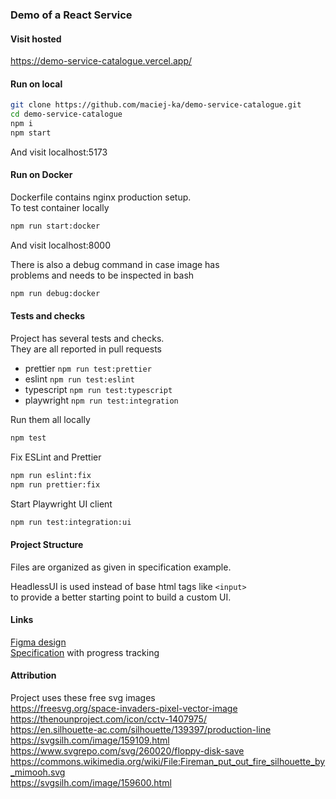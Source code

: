### Demo of a React Service

#### Visit hosted

https://demo-service-catalogue.vercel.app/

#### Run on local

```bash
git clone https://github.com/maciej-ka/demo-service-catalogue.git
cd demo-service-catalogue
npm i
npm start
```

And visit localhost:5173

#### Run on Docker

Dockerfile contains nginx production setup.  
To test container locally

```bash
npm run start:docker
```

And visit localhost:8000

There is also a debug command in case image has  
problems and needs to be inspected in bash

```bash
npm run debug:docker
```

#### Tests and checks

Project has several tests and checks.  
They are all reported in pull requests

- prettier `npm run test:prettier`
- eslint `npm run test:eslint`
- typescript `npm run test:typescript`
- playwright `npm run test:integration`

Run them all locally

```bash
npm test
```

Fix ESLint and Prettier

```bash
npm run eslint:fix
npm run prettier:fix
```

Start Playwright UI client

```bash
npm run test:integration:ui
```

#### Project Structure

Files are organized as given in specification example.

HeadlessUI is used instead of base html tags like `<input>`  
to provide a better starting point to build a custom UI.

#### Links

[Figma design](https://www.figma.com/design/ysHgC60ucc0Cskd1ZCW2Xe/Catalogue-Design?node-id=0-1&t=hMAWTp66pkVszys1-1)  
[Specification](./SPECIFICATION.md) with progress tracking

#### Attribution

Project uses these free svg images  
https://freesvg.org/space-invaders-pixel-vector-image  
https://thenounproject.com/icon/cctv-1407975/  
https://en.silhouette-ac.com/silhouette/139397/production-line  
https://svgsilh.com/image/159109.html  
https://www.svgrepo.com/svg/260020/floppy-disk-save  
https://commons.wikimedia.org/wiki/File:Fireman_put_out_fire_silhouette_by_mimooh.svg  
https://svgsilh.com/image/159600.html

